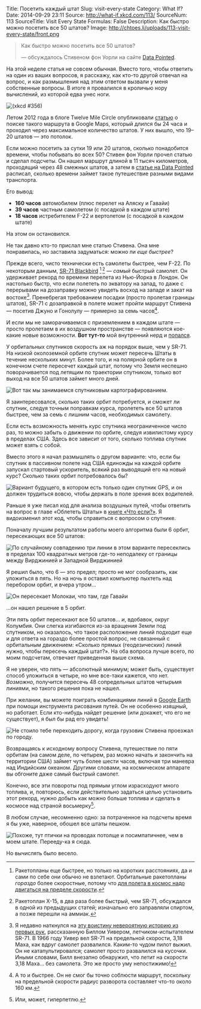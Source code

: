 Title: Посетить каждый штат
Slug: visit-every-state
Category: What If?
Date: 2014-09-29 23:11
Source: http://what-if.xkcd.com/113/
SourceNum: 113
SourceTitle: Visit Every State
Formulas: False
Description: Как быстро можно посетить все 50 штатов?
Image: http://chtoes.li/uploads/113-visit-every-state/front.png

> Как быстро можно посетить все 50 штатов?
>
> — обсуждалось Стивеном фон Уорли на сайте [Data Pointed](http://www.datapointed.net/2012/08/fastest-route-to-visit-all-fifty-united-states/).

На этой неделе статья не совсем обычная. Вместо того, чтобы ответить на один из ваших вопросов, я расскажу, как кто-то другой отвечал на вопрос, и как размышления над этим ответом вызвали у меня собственные вопросы. В итоге я провалился в кроличью нору вычислений, из которой едва унес ноги.

![](/uploads/113-visit-every-state/nerd_sniping_ru.png "(xkcd #356)")

Летом 2012 года в блоге Twelve Mile Circle опубликовали [статью](http://www.datapointed.net/2012/08/fastest-route-to-visit-all-fifty-united-states/) о поиске такого маршрута в Google Maps, который длился бы 24 часа и проходил через максимальное количество штатов. У них вышло, что 19–20 штатов — это потолок.

Если можно посетить за сутки 19 или 20 штатов, сколько понадобится времени, чтобы побывать во всех 50? Стивен фон Уорли прочел статью и сделал подсчеты. Он нашел маршрут длиной в 11 тысяч километров, проходящий через 48 смежных штатов, а затем в [статье на Data Pointed](http://www.datapointed.net/2012/08/fastest-route-to-visit-all-fifty-united-states/) расписал, сколько времени займет такое путешествие разными видами транспорта.

Его вывод:

* **160 часов** автомобилем (плюс перелет на Аляску и Гавайи)
* **39 часов** частным самолетом (с посадкой в каждом штате)
* **18 часов** истребителем F-22 и вертолетом (с посадкой в каждом штате)

На этом он остановился.

Не так давно кто-то прислал мне статью Стивена. Она мне понравилась, но заставила задуматься: можно ли _еще быстрее_?

Прежде всего, чисто технически есть самолеты быстрее, чем F-22. По некоторым данным, [SR-71 Blackbird](https://ru.wikipedia.org/wiki/Lockheed_SR-71) [^1]&thinsp;[^2] — _самый_ быстрый самолет. Он удерживает рекорд по времени перелета из Нью-Йорка в Лондон. Он настолько быстр, что если полететь по экватору на запад, то даже с перерывами на дозаправку можно увидеть восход на западе и закат на востоке[^3]. Пренебрегая требованием посадки (просто пролетая границы штатов), SR-71 с дозаправкой в полете может пройти маршрут Стивена — посетив Джуно и Гонолулу — примерно за семь часов[^4].

[^1]: Ракетопланы еще быстрее, но только на коротких расстояниях, да и сами по себе они обычно не взлетают. Орбитальные ракетопланы _гораздо_ более скоростные, потому что [для полета в космос надо двигаться на пределе скорости](http://chtoes.li/orbital-speed).
[^2]: Ракетоплан X-15, в два раза более быстрый, чем SR-71, обсуждался в одной из предыдущих статей; изначально его заправляли спиртом, а позже перешли на аммиак.
[^3]: Я недавно наткнулся на [эту воистину невероятную историю из первых рук](http://www.roadrunnersinternationale.com/roadrunner_blog/?p=188), рассказанную Биллом Уивером, летчиком-испытателем SR-71. В 1966 году Уивер вел SR-71 на предельной скорости, 3,18 Маха, как вдруг самолет развалился. Каким-то чудом пилот выжил. Он не катапультировался; самолет просто развалился на кусочки. Иными словами, Билл внезапно обнаружил, что летит на скорости 3,18 Маха… без самолета. Это же просто уму непостижимо!
[^4]: А то и быстрее. Он не смог бы точно соблюсти маршрут, поскольку на предельной скорости радиус разворота составляет что-то около 160 км.

И если мы не заморачиваемся с приземлением в каждом штате — просто пролетаем в их воздушном пространстве — появляются кое-какие новые возможности. **Вот тут-то** мой внутренний нерд и [попался](http://xkcd.ru/356/).

У орбитальных спутников скорость аж на порядок выше, чем у SR-71. На низкой околоземной орбите спутник может пересечь Штаты в течение нескольких минут. Более того, и на полярной орбите он в конечном счете пересечет каждый штат, потому что Земля неспешно поворачивается под летящим по траектории спутником, только вот выход на все 50 штатов займет много дней.

![](/uploads/113-visit-every-state/polar.png "Вот так мы занимаемся спутниковым картографированием.")

Я заинтересовался, сколько таких орбит потребуется, и сможет ли спутник, следуя точным поправкам курса, пролететь все 50 штатов быстрее, чем за семь с лишним часов, необходимых самолету.

Если есть возможность менять курс спутника неограниченное число раз, то можно забыть о движении по орбите, следуя извилистому курсу в пределах США. Здесь все зависит от того, сколько топлива спутник может взять с собой.

Вместо этого я начал размышлять о другом варианте: что, если бы спутник в пассивном полете над США единожды на каждой орбите запускал стартовый ускоритель, всякий раз выводящий его на новый курс? Сколько таких орбит потребовалось бы?

![](/uploads/113-visit-every-state/orbits.png "Вариант будущего, в котором есть только один спутник GPS, и он должен трудиться вовсю, чтобы держать в поле зрения всех водителей.")

Раньше я уже писал код для анализа воздушных путей, чтобы ответить на вопрос в главе «Облететь Штаты» в [книге «Что если?»](http://www.amazon.com/What-If-Scientific-Hypothetical-Questions/dp/0544272994). Я видоизменил этот код, чтобы справиться с вопросом о спутнике.

Поначалу лучшим результатом работы моего алгоритма были 6 орбит, пересекающих все 50 штатов:

![](/uploads/113-visit-every-state/six_ru.png "По случайному совпадению три линии в этом варианте пересеклись в пределах 100 квадратных метров где-то неподалеку от границы между Вирджинией и Западной Вирджинией")

Я решил было, что 6 — это предел; просто не мог сообразить, как уложиться в пять. Но на ночь я оставил компьютер пыхтеть над перебором орбит, и вчера утром…

![](/uploads/113-visit-every-state/five_ru.png "Он пересекает Молокаи, что там, где Гавайи")

…он нашел решение в 5 орбит.

Эти пять орбит пересекают все 50 штатов… _и_, вдобавок, округ Колумбия. Они слегка изгибаются из-за вращения Земли под спутником, но оказалось, что такое расположение линий подходит еще и для ответа на гораздо более простой вопрос, не связанный с орбитальным движением: «Сколько прямых (геодезических) линий нужно, чтобы пересечь каждый штат?». На оба вопроса лучше всего, по моим подсчетам, отвечает приведенная выше схема.

Я не уверен, что пять — абсолютный минимум; может быть, существует способ уложиться в четыре, но мне все-таки кажется, что нет. _Возможно_, получится пересечь 48 сопредельных штатов четырьмя линиями, но такого решения пока не нашел.

При желании, вы можете поиграть комбинациями линий в [Google Earth](https://www.google.com/earth/) при помощи инструмента рисования путей. Он не особенно изящный, но работает. Если кто-нибудь найдет решение (или докажет, что его не существует), я был бы рад его увидеть!

![](/uploads/113-visit-every-state/truck_ru.png "Не стоило тебе переходить дорогу, когда грузовик Стивена проезжал по городу.")

Возвращаясь к исходному вопросу Стивена, путешествие по пяти орбитам (на самом деле, по четырем, раз можно начать и закончить на территории США) займет чуть более шести часов, включая три маневра над Индийским океаном. Другими словами, на космическом аппарате вы обгоните даже самый быстрый самолет.

Конечно, все эти повороты под прямым углом израсходуют много топлива, и, повторюсь, если действительно задаться целью установить этот рекорд, нужно добыть как можно больше топлива и сделать в космосе над страной восьмерку[^5].

[^5]: Или, может, гиперпетлю.

В любом случае, несомненно одно: за потраченное на подсчеты время я бы уже, наверное, обошел все штаты пешком.

![](/uploads/113-visit-every-state/walked.png "Похоже, тут птички на проводах потолще и посимпатичнее, чем в моем штате. Перееду-ка я сюда.")

Но вычислять было весело.
